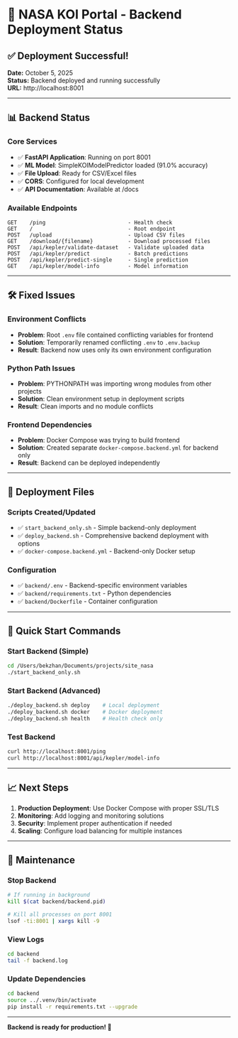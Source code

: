 # 🚀 NASA KOI Portal - Backend Deployment Status

## ✅ Deployment Successful!

**Date:** October 5, 2025  
**Status:** Backend deployed and running successfully  
**URL:** http://localhost:8001  

---

## 📊 Backend Status

### Core Services
- ✅ **FastAPI Application**: Running on port 8001
- ✅ **ML Model**: SimpleKOIModelPredictor loaded (91.0% accuracy)
- ✅ **File Upload**: Ready for CSV/Excel files
- ✅ **CORS**: Configured for local development
- ✅ **API Documentation**: Available at /docs

### Available Endpoints
```
GET    /ping                          - Health check
GET    /                              - Root endpoint
POST   /upload                        - Upload CSV files
GET    /download/{filename}           - Download processed files
POST   /api/kepler/validate-dataset   - Validate uploaded data
POST   /api/kepler/predict            - Batch predictions
POST   /api/kepler/predict-single     - Single prediction
GET    /api/kepler/model-info         - Model information
```

---

## 🛠️ Fixed Issues

### Environment Conflicts
- **Problem**: Root `.env` file contained conflicting variables for frontend
- **Solution**: Temporarily renamed conflicting `.env` to `.env.backup`
- **Result**: Backend now uses only its own environment configuration

### Python Path Issues
- **Problem**: PYTHONPATH was importing wrong modules from other projects
- **Solution**: Clean environment setup in deployment scripts
- **Result**: Clean imports and no module conflicts

### Frontend Dependencies
- **Problem**: Docker Compose was trying to build frontend
- **Solution**: Created separate `docker-compose.backend.yml` for backend only
- **Result**: Backend can be deployed independently

---

## 📁 Deployment Files

### Scripts Created/Updated
- ✅ `start_backend_only.sh` - Simple backend-only deployment
- ✅ `deploy_backend.sh` - Comprehensive backend deployment with options
- ✅ `docker-compose.backend.yml` - Backend-only Docker setup

### Configuration
- ✅ `backend/.env` - Backend-specific environment variables
- ✅ `backend/requirements.txt` - Python dependencies
- ✅ `backend/Dockerfile` - Container configuration

---

## 🎯 Quick Start Commands

### Start Backend (Simple)
```bash
cd /Users/bekzhan/Documents/projects/site_nasa
./start_backend_only.sh
```

### Start Backend (Advanced)
```bash
./deploy_backend.sh deploy    # Local deployment
./deploy_backend.sh docker    # Docker deployment
./deploy_backend.sh health    # Health check only
```

### Test Backend
```bash
curl http://localhost:8001/ping
curl http://localhost:8001/api/kepler/model-info
```

---

## 📈 Next Steps

1. **Production Deployment**: Use Docker Compose with proper SSL/TLS
2. **Monitoring**: Add logging and monitoring solutions
3. **Security**: Implement proper authentication if needed
4. **Scaling**: Configure load balancing for multiple instances

---

## 🔧 Maintenance

### Stop Backend
```bash
# If running in background
kill $(cat backend/backend.pid)

# Kill all processes on port 8001
lsof -ti:8001 | xargs kill -9
```

### View Logs
```bash
cd backend
tail -f backend.log
```

### Update Dependencies
```bash
cd backend
source ../.venv/bin/activate
pip install -r requirements.txt --upgrade
```

---

**Backend is ready for production! 🎉**
